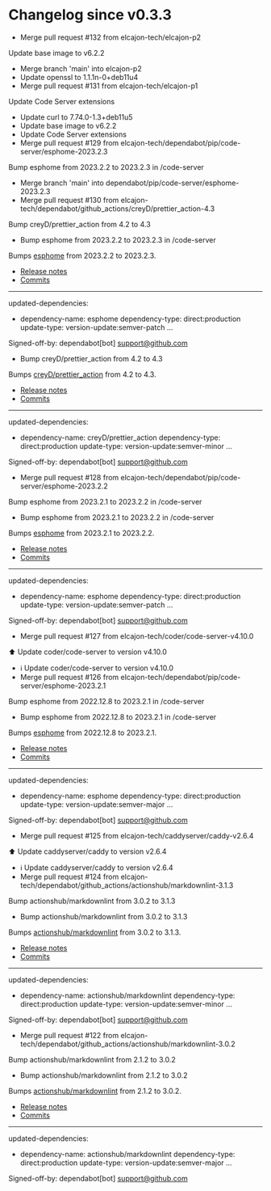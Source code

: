 # Changelog since v0.3.3
- Merge pull request #132 from elcajon-tech/elcajon-p2

Update base image to v6.2.2 
- Merge branch 'main' into elcajon-p2 
- Update openssl to 1.1.1n-0+deb11u4 
- Merge pull request #131 from elcajon-tech/elcajon-p1

Update Code Server extensions 
- Update curl to 7.74.0-1.3+deb11u5 
- Update base image to v6.2.2 
- Update Code Server extensions 
- Merge pull request #129 from elcajon-tech/dependabot/pip/code-server/esphome-2023.2.3

Bump esphome from 2023.2.2 to 2023.2.3 in /code-server 
- Merge branch 'main' into dependabot/pip/code-server/esphome-2023.2.3 
- Merge pull request #130 from elcajon-tech/dependabot/github_actions/creyD/prettier_action-4.3

Bump creyD/prettier_action from 4.2 to 4.3 
- Bump esphome from 2023.2.2 to 2023.2.3 in /code-server

Bumps [esphome](https://github.com/esphome/esphome) from 2023.2.2 to 2023.2.3.
- [Release notes](https://github.com/esphome/esphome/releases)
- [Commits](https://github.com/esphome/esphome/compare/2023.2.2...2023.2.3)

---
updated-dependencies:
- dependency-name: esphome
  dependency-type: direct:production
  update-type: version-update:semver-patch
...

Signed-off-by: dependabot[bot] <support@github.com> 
- Bump creyD/prettier_action from 4.2 to 4.3

Bumps [creyD/prettier_action](https://github.com/creyD/prettier_action) from 4.2 to 4.3.
- [Release notes](https://github.com/creyD/prettier_action/releases)
- [Commits](https://github.com/creyD/prettier_action/compare/v4.2...v4.3)

---
updated-dependencies:
- dependency-name: creyD/prettier_action
  dependency-type: direct:production
  update-type: version-update:semver-minor
...

Signed-off-by: dependabot[bot] <support@github.com> 
- Merge pull request #128 from elcajon-tech/dependabot/pip/code-server/esphome-2023.2.2

Bump esphome from 2023.2.1 to 2023.2.2 in /code-server 
- Bump esphome from 2023.2.1 to 2023.2.2 in /code-server

Bumps [esphome](https://github.com/esphome/esphome) from 2023.2.1 to 2023.2.2.
- [Release notes](https://github.com/esphome/esphome/releases)
- [Commits](https://github.com/esphome/esphome/compare/2023.2.1...2023.2.2)

---
updated-dependencies:
- dependency-name: esphome
  dependency-type: direct:production
  update-type: version-update:semver-patch
...

Signed-off-by: dependabot[bot] <support@github.com> 
- Merge pull request #127 from elcajon-tech/coder/code-server-v4.10.0

⬆️ Update coder/code-server to version v4.10.0 
- ℹ️ Update coder/code-server to version v4.10.0 
- Merge pull request #126 from elcajon-tech/dependabot/pip/code-server/esphome-2023.2.1

Bump esphome from 2022.12.8 to 2023.2.1 in /code-server 
- Bump esphome from 2022.12.8 to 2023.2.1 in /code-server

Bumps [esphome](https://github.com/esphome/esphome) from 2022.12.8 to 2023.2.1.
- [Release notes](https://github.com/esphome/esphome/releases)
- [Commits](https://github.com/esphome/esphome/compare/2022.12.8...2023.2.1)

---
updated-dependencies:
- dependency-name: esphome
  dependency-type: direct:production
  update-type: version-update:semver-major
...

Signed-off-by: dependabot[bot] <support@github.com> 
- Merge pull request #125 from elcajon-tech/caddyserver/caddy-v2.6.4

⬆️ Update caddyserver/caddy to version v2.6.4 
- ℹ️ Update caddyserver/caddy to version v2.6.4 
- Merge pull request #124 from elcajon-tech/dependabot/github_actions/actionshub/markdownlint-3.1.3

Bump actionshub/markdownlint from 3.0.2 to 3.1.3 
- Bump actionshub/markdownlint from 3.0.2 to 3.1.3

Bumps [actionshub/markdownlint](https://github.com/actionshub/markdownlint) from 3.0.2 to 3.1.3.
- [Release notes](https://github.com/actionshub/markdownlint/releases)
- [Commits](https://github.com/actionshub/markdownlint/compare/v3.0.2...v3.1.3)

---
updated-dependencies:
- dependency-name: actionshub/markdownlint
  dependency-type: direct:production
  update-type: version-update:semver-minor
...

Signed-off-by: dependabot[bot] <support@github.com> 
- Merge pull request #122 from elcajon-tech/dependabot/github_actions/actionshub/markdownlint-3.0.2

Bump actionshub/markdownlint from 2.1.2 to 3.0.2 
- Bump actionshub/markdownlint from 2.1.2 to 3.0.2

Bumps [actionshub/markdownlint](https://github.com/actionshub/markdownlint) from 2.1.2 to 3.0.2.
- [Release notes](https://github.com/actionshub/markdownlint/releases)
- [Commits](https://github.com/actionshub/markdownlint/compare/v2.1.2...v3.0.2)

---
updated-dependencies:
- dependency-name: actionshub/markdownlint
  dependency-type: direct:production
  update-type: version-update:semver-major
...

Signed-off-by: dependabot[bot] <support@github.com> 
